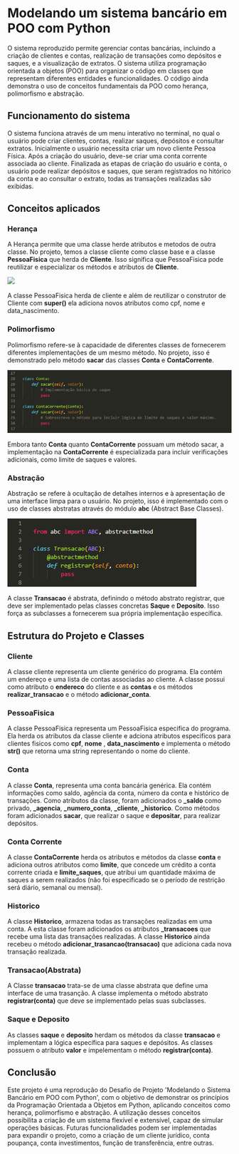 # Modelando um sistema bancário em POO com Python

O sistema reproduzido permite gerenciar contas bancárias, incluindo a criação de clientes e contas, realização de transações como depósitos e saques, e a visualização de extratos. O sistema utiliza programação orientada a objetos (POO) para organizar o código em classes que representam diferentes entidades e funcionalidades. O código ainda demonstra o uso de conceitos fundamentais da POO como herança, polimorfismo e abstração. 

## Funcionamento do sistema

O sistema funciona através de um menu interativo no terminal, no qual o usuário pode criar clientes, contas, realizar saques, depósitos e consultar extratos. Inicialmente o usuário necessita criar um novo cliente Pessoa Física. Após a criação do usuário, deve-se criar uma conta corrente associada ao cliente. Finalizada as etapas de criação do usuário e conta, o usuário pode realizar depósitos e saques, que seram registrados no hitórico da conta e ao consultar o extrato, todas as transações realizadas são exibidas.

## Conceitos aplicados

### Herança 

A Herança permite que uma classe herde atributos e metodos de outra classe. No projeto, temos a classe cliente como classe base e a classe **PessoaFisica** que herda de **Cliente**. Isso significa que PessoaFisica pode reutilizar e especializar os métodos e atributos de **Cliente**.

<div aling="center">
<img src="https://github.com/FredericoSander/Modelando_o_sistema_bancario_em_POO_com_Python/blob/main/Imagens/Heran%C3%A7a.png">
</div>

A classe PessoaFisica herda de cliente e além de reutilizar o construtor de Cliente com **super()** ela adiciona novos atributos como cpf, nome e data_nascimento.

### Polimorfismo

Polimorfismo refere-se à capacidade de diferentes classes de fornecerem diferentes implementações de um mesmo método. No projeto, isso é demonstrado pelo método **sacar** das classes **Conta** e **ContaCorrente**.

<div aling="center">
<img src="https://github.com/FredericoSander/Modelando_o_sistema_bancario_em_POO_com_Python/blob/main/Imagens/Polimorfismo.png">
</div>

Embora tanto **Conta** quanto **ContaCorrente** possuam um método sacar, a implementação na **ContaCorrente** é especializada para incluir verificações adicionais, como limite de saques e valores.

### Abstração

Abstração se refere à ocultação de detalhes internos e à apresentação de uma interface limpa para o usuário. No projeto, isso é implementado com o uso de classes abstratas através do módulo **abc** (Abstract Base Classes).

<div aling="center">
<img src="https://github.com/FredericoSander/Modelando_o_sistema_bancario_em_POO_com_Python/blob/main/Imagens/Abstrata.png">
</div>

A classe **Transacao** é abstrata, definindo o método abstrato registrar, que deve ser implementado pelas classes concretas **Saque** e **Deposito**. Isso força as subclasses a fornecerem sua própria implementação específica.

## Estrutura do Projeto e Classes

### Cliente

A classe cliente representa um cliente genérico do programa. Ela contém um endereço e uma lista de contas associadas ao cliente. A classe possui como atributo o **endereco** do cliente e as **contas** e os métodos  **realizar_transacao** e o método **adicionar_conta**.

### PessoaFisica

A classe PessoaFisica representa um PessoaFisica especifica do programa. Ela herda os atributos da classe cliente e adciona atributos especificos para clientes fisicos como **cpf**, **nome** , **data_nascimento** e implementa o método **__str__()** que retorna uma string representando o nome do cliente.

### Conta

A classe **Conta**, representa uma conta bancária genérica. Ela contém informações como saldo, agência da conta, número da conta e histórico de transações. Como atributos da classe, foram adicionados o **_saldo** como privado, **_agencia**, **_numero_conta**, **_cliente**, **_historico**. Como métodos foram adicionados **sacar**, que realizar o saque e **depositar**, para realizar depósitos.

### Conta Corrente 

A classe **ContaCorrente** herda os atributos e métodos da classe **conta** e adiciona outros atributos como **limite**, que concede um crédito a conta corrente criada e **limite_saques**, que atribui um quantidade máxima de saques a serem realizados (não foi especificado se o período de restrição será diário, semanal ou mensal).

### Historico

A classe **Historico**, armazena todas as transações realizadas em uma conta. A esta classe foram adicionados os atributos **_transacoes** que recebe uma lista das transações realizadas. A classe **Historico** ainda recebeu o método **adicionar_trasancao(transacao)** que adiciona cada nova transação realizada.

### Transacao(Abstrata)

A Classe **transacao** trata-se de uma classe abstrata que define uma interface de uma trasanção. A classe implementa o método abstrato **registrar(conta)** que deve se implementado pelas suas subclasses.

### Saque e Deposito

As classes **saque** e **deposito** herdam os métodos da classe **transacao** e implementam a lógica específica para saques e depósitos. As classes possuem o atributo **valor** e impelementam o método **registrar(conta)**.

## Conclusão
Este projeto é uma reprodução do Desafio de Projeto 'Modelando o Sistema Bancário em POO com Python', com o objetivo de demonstrar os princípios da Programação Orientada a Objetos em Python, aplicando conceitos como herança, polimorfismo e abstração. A utilização desses conceitos possibilita a criação de um sistema flexível e extensível, capaz de simular operações básicas. Futuras funcionalidades podem ser implementadas para expandir o projeto, como a criação de um cliente jurídico, conta poupança, conta investimentos, função de transferência, entre outras.